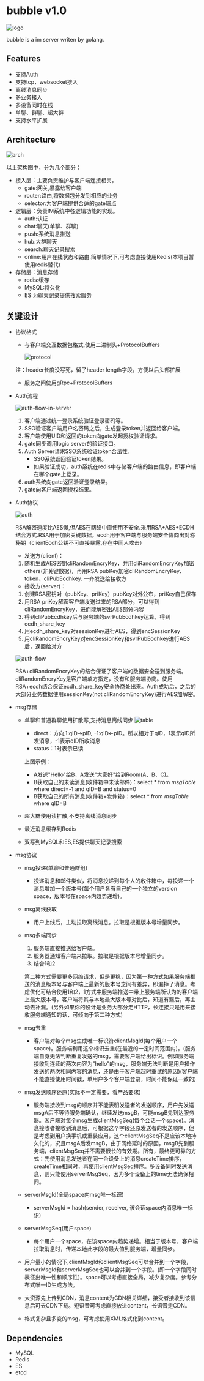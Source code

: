 # bubble v1.0
![logo](./docs/bubble-logo.png)

bubble is a im server writen by golang.

## Features
 * 支持Auth
 * 支持tcp，websocket接入
 * 离线消息同步
 * 多业务接入
 * 多设备同时在线
 * 单聊、群聊、超大群
 * 支持水平扩展


## Architecture
![arch](./docs/bubble-arch.gif)

以上架构图中，分为几个部分：
* 接入层：主要负责维护与客户端连接相关。
    - gate:网关,暴露给客户端
    - router:路由,将数据包分发到相应的业务
    - selector:为客户端提供合适的gate端点
* 逻辑层：负责IM系统中各逻辑功能的实现。
    - auth:认证
    - chat:聊天(单聊、群聊)
    - push:系统消息推送
    - hub:大群聊天
    - search:聊天记录搜索
    - online:用户在线状态和路由,简单情况下,可考虑直接使用Redis(本项目暂使用redis替代)
* 存储层：消息存储
    - redis:缓存
    - MySQL:持久化
    - ES:为聊天记录提供搜索服务

## 关键设计
 * 协议格式
    - 与客户端交互数据包格式,使用二进制头+ProtocolBuffers
    
         ![protocol](./docs/protocol.gif)
        
     注：header长度没写死，留了header length字段，方便以后头部扩展
    
    - 服务之间使用gRpc+ProtocolBuffers
 
 * Auth流程
 
    ![auth-flow-in-server](./docs/auth-flow-in-server.png)
    
    1. 客户端通过统一登录系统验证登录密码等。
    2. SSO验证客户端用户名密码之后，生成登录token并返回给客户端。
    3. 客户端使用UID和返回的token向gate发起授权验证请求。
    4. gate同步调用logic server的验证接口。
    5. Auth Server请求SSO系统验证token合法性。
        - SSO系统返回验证token结果。
        - 如果验证成功，auth系统在redis中存储客户端的路由信息，即客户端在哪个gate上登录。
    6. auth系统向gate返回验证登录结果。
    7. gate向客户端返回授权结果。
 
 * Auth协议
 
    ![auth](./docs/auth.gif)
    
    RSA解密速度比AES慢,但AES在网络中直使用不安全.采用RSA+AES+ECDH结合方式.RSA用于加密关键数据。ecdh用于客户端与服务端安全协商出对称秘钥（clientEcdh公钥不可直接暴露,存在中间人攻击）
    * 发送方(client)：
    1. 随机生成AES密钥cliRandomEncryKey，并用cliRandomEncryKey加密others(非关键数据)，再用RSA pubKey加密cliRandomEncryKey、token、cliPubEcdhkey. 一齐发送给接收方
   
    * 接收方(server)：
    1. 创建RSA密钥对（pubKey、priKey）pubKey对外公布，priKey自己保存
    2. 用RSA priKey解密客户端发送过来的RSA部分，可以得到cliRandomEncryKey，进而能解密出AES部分内容
    3. 得到cliPubEcdhkey后与服务端的svrPubEcdhkey运算，得到ecdh_share_key
    4. 用ecdh_share_key对sessionKey进行AES，得到encSessionKey
    5. 用cliRandomEncryKey对encSessionKey和svrPubEcdhkey进行AES后，返回给对方
   
    ![auth-flow](./docs/auth-flow.gif)
    
    RSA+cliRandomEncryKey的结合保证了客户端的数据安全送到服务端。cliRandomEncryKey是客户端单方指定，没有和服务端协商。使用RSA+ecdh结合保证ecdh_share_key安全协商处出来。Auth成功后，之后的大部分业务数据使用sessionKey(not cliRandomEncryKey)进行AES加解密。
    


    
 
 * msg存储
    - 单聊和普通群聊使用扩散写,支持消息离线同步
    ![table](./docs/table.gif)
        - direct：方向,1:qID->pID, -1:qID<-pID。所以相对于qID，1表示qID所发消息，-1表示qID所收消息
        - status：1时表示已读
    
        上图示例：
        - A发送"Hello"给B，A发送"大家好"给到Room(A、B、C)。
        - B获取自己的未读消息(收件箱中未读邮件)：select * from *msgTable* where direct=-1 and qID=B and status=0
        - B获取自己的所有消息(收件箱+发件箱)：select * from *msgTable* where qID=B
    
    - 超大群使用读扩散,不支持离线消息同步
    - 最近消息缓存到Redis
    - 双写到MySQL和ES,ES提供聊天记录搜索
 
 * msg协议
    * msg投递(单聊和普通群组)
        - 投递消息和邮件类似，将消息投递到每个人的收件箱中，每投递一个消息增加一个版本号(每个用户各有自己的一个独立的version space，版本号在space内趋势递增)。
    
    * msg离线获取
        - 用户上线后，主动拉取离线消息。拉取是根据版本号增量同步。
    
    * msg多端同步
        1. 服务端直接推送给客户端。
        2. 服务器通知客户端来拉取。拉取是根据版本号增量同步。
        3. 结合1和2
      
      第二种方式需要更多网络请求，但是更稳，因为第一种方式如果服务端推送的消息版本号与客户端上最新的版本号之间有差异，即漏掉了消息。考虑优化可结合使用1和2，1方式中服务端推送中带上服务端所认为的客户端上最大版本号，客户端将其与本地最大版本号对比后，知道有漏后，再主动去补漏。(另外如果你的设计是业务大部分走HTTP，长连接只是用来接收服务端通知的话，可倾向于第二种方式)

    * msg去重
        - 客户端对每个msg生成唯一标识符clientMsgId(每个用户一个space)。服务端利用这个标识去重(在最近的一定时间范围内)。(服务端自身无法判断重复发送的msg，需要客户端给出标识。例如服务端接收到连续的两次内容为"hello"的msg，服务端无法判断是用户操作发送的两次相同内容的消息，还是由于客户端超时重试的原因)(客户端不能直接使用时间戳，单用户多个客户端登录，时间不能保证一致的)
    
    * msg发送顺序还原(实际不一定需要，看产品要求)
        - 服务端接收到msg的顺序并不能表明发送者的发送顺序，用户先发送msgA后不等待服务端确认，继续发送msgB，可能msgB先到达服务器。客户端对每个msg生成clientMsgSeq(每个会话一个space)。消息接收者接收到消息后，可根据这个字段还原发送者的发送顺序，但是考虑到用户换手机或重装应用，这个clientMsgSeq不是应该本地持久化的，况且msgA后发msgB，由于网络延时的原因，msgB先到服务端，clientMsgSeq并不需要很长的有效期。所有，最终更可靠的方式：先使用消息发送者在同一台设备上的消息createTime排序，createTime相同时，再使用clientMsgSeq排序。多设备同时发送消息，则只能使用serverMsgSeq，因为多个设备上的time无法确保相同。

    * serverMsgId(全局space内msg唯一标识)
        - serverMsgId = hash(sender, receiver, 该会话space内消息唯一标识)
    
    * serverMsgSeq(用户space)
        - 每个用户一个space，在该space内趋势递增。相当于版本号，客户端拉取消息时，传递本地此字段的最大值到服务端，增量同步。
    
    * 用户量小的情况下,clientMsgId和clientMsgSeq可以合并到一个字段，serverMsgId和serverMsgSeq也可以合并到一个字段。(即一个字段同时表征出唯一性和顺序性)。space可以考虑直接全局，减少复杂度。参考分布式唯一ID生成方法。
    
    * 大资源先上传到CDN，消息content为CDN相关详细，接受者接收到该信息后可去CDN下载。短语音可考虑直接放进content，长语音走CDN。
    
    * 格式复杂且多变的msg，可考虑使用XML格式化到content。
    
## Dependencies
 * MySQL
 * Redis
 * ES
 * etcd